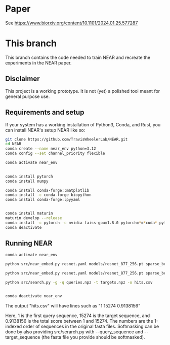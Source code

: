 # Paper
See https://www.biorxiv.org/content/10.1101/2024.01.25.577287

# This branch

This branch contains the code needed to train NEAR and recreate the experiments in the NEAR paper.

## Disclaimer

This project is a working prototype. It is not (yet) a polished tool meant for general purpose use. 


## Requirements and setup

If your system has a working installation of Python3, Conda, and Rust, you can install NEAR's setup NEAR like so:

```bash
git clone https://github.com/TravisWheelerLab/NEAR.git
cd NEAR
conda create --name near_env python=3.12
conda config --set channel_priority flexible 

conda activate near_env
                  

conda install pytorch
conda install numpy 

conda install conda-forge::matplotlib
conda install -c conda-forge biopython
conda install conda-forge::pyyaml


conda install maturin
maturin develop --release
conda install -c pytorch -c nvidia faiss-gpu=1.8.0 pytorch=*=*cuda* pytorch-cuda=11 numpy
conda deactivate
```

## Running NEAR



```bash
conda activate near_env

python src/near_embed.py resnet.yaml models/resnet_877_256.pt sparse_benchmark/sparse_query_softmask.fa queries.npz

python src/near_embed.py resnet.yaml models/resnet_877_256.pt sparse_benchmark/sparse_target_hardmask_mixed.fa targets.npz

python src/search.py -g -q queries.npz -t targets.npz -o hits.csv


conda deactivate near_env


```
The output "hits.csv" will have lines such as "1 15274 0.9138156"

Here, 1 is the first query sequence, 15274 is the target sequence, and 0.9138156 is the total score between 1 and 15274. The numbers are the 1-indexed order of sequences in the original fasta files. Softmasking can be done by also providing src/serarch.py with --query_sequence and --target_sequence (the fasta file you provide should be softmasked).
